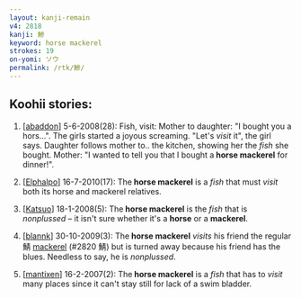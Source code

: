 ```yaml
---
layout: kanji-remain
v4: 2818
kanji: 鯵
keyword: horse mackerel
strokes: 19
on-yomi: ソウ
permalink: /rtk/鯵/
---
```


## Koohii stories: 

1) [<a href="http://kanji.koohii.com/profile/abaddon">abaddon</a>] 5-6-2008(28): Fish, visit: Mother to daughter: &quot;I bought you a hors...&quot;. The girls started a joyous screaming. &quot;Let&#039;s <em>visit</em> it&quot;, the girl says. Daughter follows mother to.. the kitchen, showing her the <em>fish</em> she bought. Mother: &quot;I wanted to tell you that I bought a<strong> horse mackerel</strong> for dinner!&quot;.

2) [<a href="http://kanji.koohii.com/profile/Elphalpo">Elphalpo</a>] 16-7-2010(17): The<strong> horse mackerel</strong> is a <em>fish</em> that must <em>visit</em> both its horse and mackerel relatives.

3) [<a href="http://kanji.koohii.com/profile/Katsuo">Katsuo</a>] 18-1-2008(5): The<strong> horse mackerel</strong> is the <em>fish</em> that is <em>nonplussed</em> – it isn&#039;t sure whether it&#039;s a <strong>horse</strong> or a <strong>mackerel</strong>.

4) [<a href="http://kanji.koohii.com/profile/blannk">blannk</a>] 30-10-2009(3): The<strong> horse mackerel</strong> <em>visits</em> his friend the regular 鯖 <a href="../v4/2820.html">mackerel</a> (#2820 鯖) but is turned away because his friend has the blues. Needless to say, he is <em>nonplussed</em>.

5) [<a href="http://kanji.koohii.com/profile/mantixen">mantixen</a>] 16-2-2007(2): The<strong> horse mackerel</strong> is a <em>fish</em> that has to <em>visit</em> many places since it can&#039;t stay still for lack of a swim bladder.

